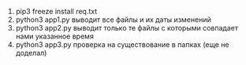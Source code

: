 1. pip3 freeze install req.txt
2. python3 app1.py
выводит все файлы и их даты изменений
2. python3 app2.py
выводит только те файлы с которыми совпадает нами указанное время
3. python3 app3.py
проверка на существование в папках (еще не доделал)